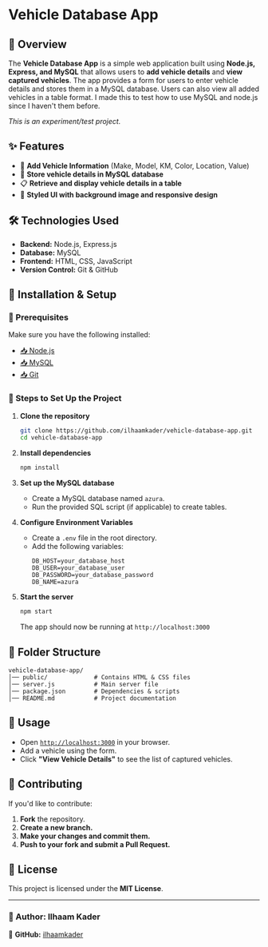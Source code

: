 # Vehicle Database App

## 📌 Overview

The **Vehicle Database App** is a simple web application built using **Node.js, Express, and MySQL** that allows users to **add vehicle details** and **view captured vehicles**. The app provides a form for users to enter vehicle details and stores them in a MySQL database. Users can also view all added vehicles in a table format. I made this to test how to use MySQL and node.js since I haven't them before. 

*This is an experiment/test project.*

## ✨ Features

- 🚗 **Add Vehicle Information** (Make, Model, KM, Color, Location, Value)
- 💾 **Store vehicle details in MySQL database**
- 📋 **Retrieve and display vehicle details in a table**
- 🎨 **Styled UI with background image and responsive design**

## 🛠 Technologies Used

- **Backend:** Node.js, Express.js
- **Database:** MySQL
- **Frontend:** HTML, CSS, JavaScript
- **Version Control:** Git & GitHub

## 🚀 Installation & Setup

### 🔹 Prerequisites

Make sure you have the following installed:

- [📥 Node.js](https://nodejs.org/)
- [📥 MySQL](https://www.mysql.com/)
- [📥 Git](https://git-scm.com/)

### 📝 Steps to Set Up the Project

1. **Clone the repository**
   ```sh
   git clone https://github.com/ilhaamkader/vehicle-database-app.git
   cd vehicle-database-app
   ```

2. **Install dependencies**
   ```sh
   npm install
   ```

3. **Set up the MySQL database**
   - Create a MySQL database named `azura`.
   - Run the provided SQL script (if applicable) to create tables.

4. **Configure Environment Variables**
   - Create a `.env` file in the root directory.
   - Add the following variables:
     ```env
     DB_HOST=your_database_host
     DB_USER=your_database_user
     DB_PASSWORD=your_database_password
     DB_NAME=azura
     ```

5. **Start the server**
   ```sh
   npm start
   ```
   The app should now be running at `http://localhost:3000`

## 📁 Folder Structure

```
vehicle-database-app/
│── public/             # Contains HTML & CSS files
│── server.js           # Main server file
│── package.json        # Dependencies & scripts
│── README.md           # Project documentation
```

## 🎯 Usage

- Open [`http://localhost:3000`](http://localhost:3000) in your browser.
- Add a vehicle using the form.
- Click **"View Vehicle Details"** to see the list of captured vehicles.

## 🤝 Contributing

If you'd like to contribute:

1. **Fork** the repository.
2. **Create a new branch.**
3. **Make your changes and commit them.**
4. **Push to your fork and submit a Pull Request.**

## 📜 License

This project is licensed under the **MIT License**.

---

### 👤 Author: Ilhaam Kader  
🔗 **GitHub:** [ilhaamkader](https://github.com/ilhaamkader)
